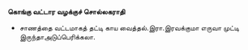 **கொங்கு வட்டார வழக்குச் சொல்லகராதி**
- சாணத்தை வட்டமாகத் தட்டி காய வைத்தல்.இரா.இரவக்குமா எருவா முட்டி இருந்தாஅடுப்பெரிக்கலா.

